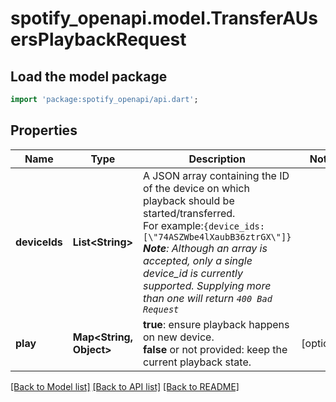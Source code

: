 # spotify_openapi.model.TransferAUsersPlaybackRequest

## Load the model package
```dart
import 'package:spotify_openapi/api.dart';
```

## Properties
Name | Type | Description | Notes
------------ | ------------- | ------------- | -------------
**deviceIds** | **List&lt;String&gt;** | A JSON array containing the ID of the device on which playback should be started/transferred.<br/>For example:`{device_ids:[\"74ASZWbe4lXaubB36ztrGX\"]}`<br/>_**Note**: Although an array is accepted, only a single device_id is currently supported. Supplying more than one will return `400 Bad Request`_  | 
**play** | **Map&lt;String, Object&gt;** | **true**: ensure playback happens on new device.<br/>**false** or not provided: keep the current playback state.  | [optional] 

[[Back to Model list]](../README.md#documentation-for-models) [[Back to API list]](../README.md#documentation-for-api-endpoints) [[Back to README]](../README.md)


